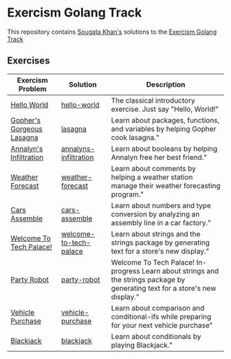 # Exercism Golang Track

This repository contains [Sougata Khan's](https://exercism.org/profiles/sougat818) solutions to the [Exercism Golang Track](https://exercism.org/tracks/go)

## Exercises

| Exercism Problem                                                              |   Solution                | Description |
|-------------------------------------------------------------------------------|---------------------------|-------------|
| <!--- 1 -->[Hello World](https://exercism.org/tracks/go/exercises/hello-world)| [hello-world](hello-world)| The classical introductory exercise. Just say "Hello, World!" |
| <!--- 2 -->[Gopher's Gorgeous Lasagna](https://exercism.org/tracks/go/exercises/lasagna)| [lasagna](lasagna)| Learn about packages, functions, and variables by helping Gopher cook lasagna." |
| <!--- 3 -->[Annalyn's Infiltration](https://exercism.org/tracks/go/exercises/annalyns-infiltration)| [annalyns-infiltration](annalyns-infiltration)| Learn about booleans by helping Annalyn free her best friend." |
| <!--- 4 -->[Weather Forecast](https://exercism.org/tracks/go/exercises/weather-forecast)| [weather-forecast](weather-forecast)| Learn about comments by helping a weather station manage their weather forecasting program." |
| <!--- 5 -->[Cars Assemble](https://exercism.org/tracks/go/exercises/cars-assemble)| [cars-assemble](cars-assemble)| Learn about numbers and type conversion by analyzing an assembly line in a car factory." |
| <!--- 6 -->[Welcome To Tech Palace!](https://exercism.org/tracks/go/exercises/welcome-to-tech-palace)| [welcome-to-tech-palace](welcome-to-tech-palace)| Learn about strings and the strings package by generating text for a store's new display." |
| <!--- 7 -->[Party Robot](https://exercism.org/tracks/go/exercises/party-robot)| [party-robot](party-robot)| Welcome To Tech Palace! In-progress Learn about strings and the strings package by generating text for a store's new display." |
| <!--- 8 -->[Vehicle Purchase](https://exercism.org/tracks/go/exercises/vehicle-purchase)| [vehicle-purchase](vehicle-purchase)| Learn about comparison and conditional-ifs while preparing for your next vehicle purchase" |
| <!--- 9 -->[Blackjack](https://exercism.org/tracks/go/exercises/blackjack)| [blackjack](blackjack)| Learn about conditionals by playing Blackjack." |

